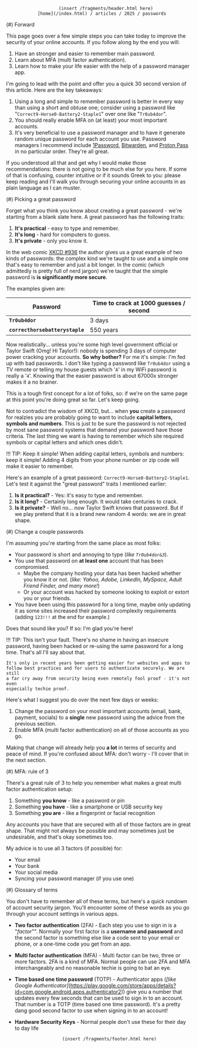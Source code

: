                         (insert /fragments/header.html here)
                [home](/index.html) / articles / 2025 / passwords

(#) Forward

This page goes over a few simple steps you can take today to improve the
security of your online accounts. If you follow along by the end you will:

1. Have an stronger and easier to remember main password.
2. Learn about MFA (multi factor authentication).
3. Learn how to make your life easier with the help of a password manager app.

I'm going to lead with the point and offer you a quick 30 second version of this
article. Here are the key takeaways:

1. Using a long and simple to remember password is better in every way than
   using a short and obtuse one; consider using a password like
   "`Correct9-Horse0-Battery2-Staple1`" over one like "`Tr0ub4dor`".
2. You should really enable MFA on (at least) your most important accounts.
3. It's very beneficial to use a password manager and to have it generate random
   unique password for each account you use. Password managers I recommend
   include [1Password](https://1password.com),
   [Bitwarden](https://bitwarden.com), and 
   [Proton Pass](https://proton.me/pass) in no particular order. They're all
   great.
   
If you understood all that and get why I would make those recommendations:
there is not going to be much else for you here. If some of that is confusing,
counter intuitive or if it sounds Greek to you: please keep reading and I'll
walk you through securing your online accounts in as plain language as I can
muster.

(#) Picking a great password

Forget what you think you know about creating a great password - we're starting
from a blank slate here. A great password has the following traits:

1. **It's practical** - easy to type and remember.
2. **It's long** - hard for computers to guess.
3. **It's private** - only you know it.

In the web comic [XKCD #936](https://xkcd.com/936/) the author gives us a
great example of two kinds of passwords: the complex kind we're taught to use
and a simple one that's easy to remember and just a bit longer. In the comic 
(which admittedly is pretty full of nerd jargon) we're taught that the simple
password is **is significantly more secure**. 

The examples given are:

| Password                            | Time to crack at 1000 guesses / second |
|-------------------------------------|----------------------------------------|
| **`Tr0ub4dor`**                     | 3 days                                 |
| **`correcthorsebatterystaple`**     | 550 years                              |

Now realistically... unless you're some high level government official or Taylor
Swift (Omg! Hi Taylor!): nobody is spending 3 days of computer power cracking
your accounts. **So why bother?** For me it's simple: I'm fed up with bad
passwords. I don't like typing a password like `Tr0ub4dor` using a TV remote or
telling my house guests which '`A`' in my WiFi password is really a '`4`'.
Knowing that the easier password is about 67000x stronger makes it a no brainer.

This is a tough first concept for a lot of folks, so: if we're on the same page
at this point you're doing great so far. Let's keep going.

Not to contradict the wisdom of XKCD, but... when **you** create a password for
realzies you are probably going to want to include **capital letters, symbols
and numbers**. This is just to be sure the password is not rejected by most sane
password systems that demand your password have those criteria. The last thing
we want is having to remember which site required symbols or capital letters and
which ones didn't.

!!! TIP: Keep it simple!
    When adding capital letters, symbols and numbers: keep it simple! Adding 4
    digits from your phone number or zip code will make it easier to remember.

Here's an example of a great password: `Correct9-Horse0-Battery2-Staple1`. Let's
test it against the "great password" traits I mentioned earlier:

1. **Is it practical?** - Yes: it's easy to type and remember.
2. **Is it long?** - Certainly long enough. It would take centuries to crack.
3. **Is it private?** - Well no... now Taylor Swift knows that password. But if
   we play pretend that it is a brand new random 4 words: we are in great shape.

(#) Change a couple passwords

I'm assuming you're starting from the same place as most folks:

- Your password is short and annoying to type (*like `Tr0ub4dor&3`*).
- You use that password on **at least one** account that has been compromised.
    - Maybe the company hosting your data has been hacked whether you know it or
      not. (*like: Yahoo, Adobe, LinkedIn, MySpace, Adult Friend Finder, and
      many more!*)
    - Or your account was hacked by someone looking to exploit or extort you or
      your friends.
- You have been using this password for a long time, maybe only updating it as
  some sites increased their password complexity requirements (adding
  `123!!!` at the end for example.)

Does that sound like you? If so: I'm glad you're here!

!!! TIP: This isn't your fault.
    There's no shame in having an insecure password, having been hacked or
    re-using the same password for a long time. That's all I'll say about that.
    
    It's only in recent years been getting easier for websites and apps to
    follow best practices and for users to authenticate securely. We are still
    a far cry away from security being even remotely fool proof - it's not even
    especially techie proof.

Here's what I suggest you do over the next few days or weeks:
1. Change the password on your most important accounts (email, bank, payment,
   socials) to a **single** new password using the advice from the previous
   section.
2. Enable MFA (multi factor authentication) on all of those accounts as you go.

Making that change will already help you **a lot** in terms of security and
peace of mind. If you're confused about MFA: don't worry - I'll cover that in
the next section.

(#) MFA: rule of 3

There's a great rule of 3 to help you remember what makes a great multi factor
authentication setup:

1. Something **you know** - like a password or pin
2. Something **you have** - like a smartphone or USB security key
3. Something **you are** - like a fingerprint or facial recognition

Any accounts you have that are secured with all of those factors are in great
shape. That might not always be possible and may sometimes just be undesirable,
and that's okay sometimes too.

My advice is to use all 3 factors (if possible) for:
- Your email
- Your bank
- Your social media
- Syncing your password manager (if you use one)

(#) Glossary of terms

You don't have to remember all of these terms, but here's a quick rundown of
account security jargon. You'll encounter some of these words as you go through
your account settings in various apps.

- **Two factor authentication** (2FA) - Each step you use to sign in is a
  "*factor*"". Normally your first factor is a **username and password** and the
  second factor is something else like a code sent to your email or phone, or a
  one-time code you get from an app.
- **Multi factor authentication** (MFA) - Multi factor can be two, three or more
  factors. 2FA is a kind of MFA. Normal people can use 2FA and MFA
  interchangeably and no reasonable techie is going to bat an eye.
- **Time based one time password** (TOTP) - Authenticator apps (*[like Google
   Authenticator]*(https://play.google.com/store/apps/details?id=com.google.android.apps.authenticator2))
   give you a number that updates every few seconds that can be used to sign in
   to an account. That number is a TOTP (time based one time password). It's a
   pretty dang good second factor to use when signing in to an account!
- **Hardware Security Keys** - Normal people don't use these for their day to
   day life

                        (insert /fragments/footer.html here)